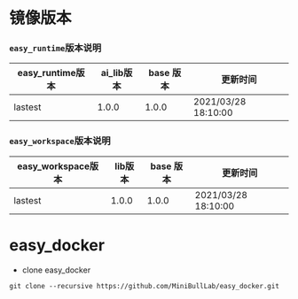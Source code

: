 
# 镜像版本


### `easy_runtime`版本说明

| easy_runtime版本 | ai_lib版本 | base 版本 | 更新时间 |
| ---- | ------- | ------ | ------- |
| lastest | 1.0.0 | 1.0.0 | 2021/03/28 18:10:00 |


### `easy_workspace`版本说明

| easy_workspace版本 | lib版本 | base 版本 | 更新时间 |
| ---- | ------- | ------ | ------- |
| lastest | 1.0.0 | 1.0.0 | 2021/03/28 18:10:00 |



# easy_docker
* clone easy_docker
```
git clone --recursive https://github.com/MiniBullLab/easy_docker.git